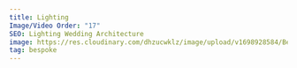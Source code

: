 ```yaml
---
title: Lighting
Image/Video Order: "17"
SEO: Lighting Wedding Architecture
image: https://res.cloudinary.com/dhzucwklz/image/upload/v1698928584/Bespoke/_DSF7424lowres_ycudwq.jpg
tag: bespoke
---
```

